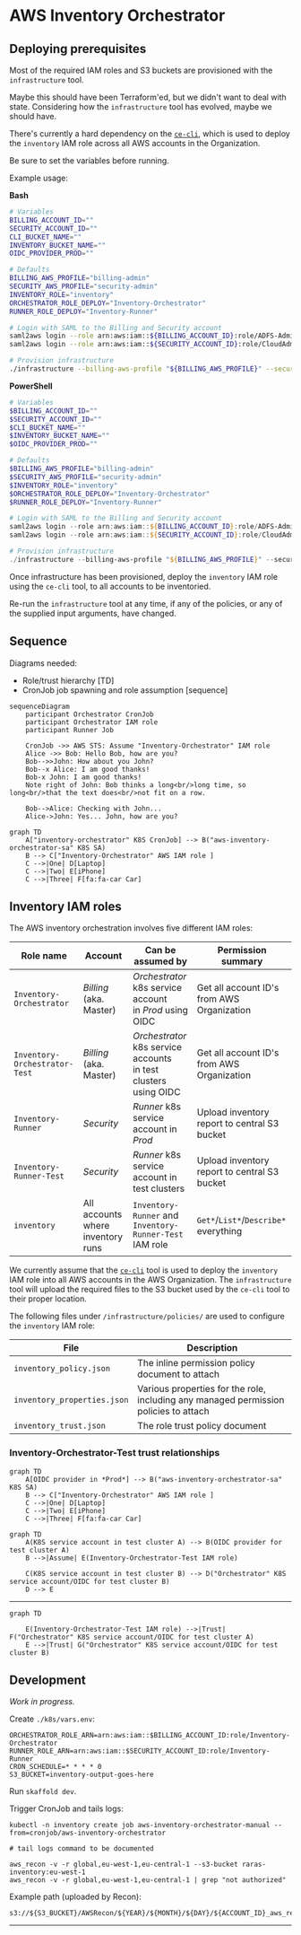 # AWS Inventory Orchestrator

## Deploying prerequisites

Most of the required IAM roles and S3 buckets are provisioned with the `infrastructure` tool.

Maybe this should have been Terraform'ed, but we didn't want to deal with state. Considering how the `infrastructure` tool has evolved, maybe we should have.

There's currently a hard dependency on the [`ce-cli`][ce-cli], which is used to deploy the `inventory` IAM role across all AWS accounts in the Organization.

Be sure to set the variables before running.

Example usage:

**Bash**

```bash
# Variables
BILLING_ACCOUNT_ID=""
SECURITY_ACCOUNT_ID=""
CLI_BUCKET_NAME=""
INVENTORY_BUCKET_NAME=""
OIDC_PROVIDER_PROD=""

# Defaults
BILLING_AWS_PROFILE="billing-admin"
SECURITY_AWS_PROFILE="security-admin"
INVENTORY_ROLE="inventory"
ORCHESTRATOR_ROLE_DEPLOY="Inventory-Orchestrator"
RUNNER_ROLE_DEPLOY="Inventory-Runner"

# Login with SAML to the Billing and Security account
saml2aws login --role arn:aws:iam::${BILLING_ACCOUNT_ID}:role/ADFS-Admin --profile ${BILLING_AWS_PROFILE} --skip-prompt
saml2aws login --role arn:aws:iam::${SECURITY_ACCOUNT_ID}:role/CloudAdmin --profile ${SECURITY_AWS_PROFILE} --skip-prompt

# Provision infrastructure
./infrastructure --billing-aws-profile "${BILLING_AWS_PROFILE}" --security-aws-profile "${SECURITY_AWS_PROFILE}" --cli-bucket-name "${CLI_BUCKET_NAME}" --inventory-bucket-name "${INVENTORY_BUCKET_NAME}" --inventory-role "${INVENTORY_ROLE}" --orchestrator-role "${ORCHESTRATOR_ROLE}" --runner-role "${RUNNER_ROLE}" --oidc-provider-prod "${OIDC_PROVIDER_PROD}"
```

**PowerShell**

```powershell
# Variables
$BILLING_ACCOUNT_ID=""
$SECURITY_ACCOUNT_ID=""
$CLI_BUCKET_NAME=""
$INVENTORY_BUCKET_NAME=""
$OIDC_PROVIDER_PROD=""

# Defaults
$BILLING_AWS_PROFILE="billing-admin"
$SECURITY_AWS_PROFILE="security-admin"
$INVENTORY_ROLE="inventory"
$ORCHESTRATOR_ROLE_DEPLOY="Inventory-Orchestrator"
$RUNNER_ROLE_DEPLOY="Inventory-Runner"

# Login with SAML to the Billing and Security account
saml2aws login --role arn:aws:iam::${BILLING_ACCOUNT_ID}:role/ADFS-Admin --profile ${BILLING_AWS_PROFILE} --skip-prompt
saml2aws login --role arn:aws:iam::${SECURITY_ACCOUNT_ID}:role/CloudAdmin --profile ${SECURITY_AWS_PROFILE} --skip-prompt

# Provision infrastructure
./infrastructure --billing-aws-profile "${BILLING_AWS_PROFILE}" --security-aws-profile "${SECURITY_AWS_PROFILE}" --cli-bucket-name "${CLI_BUCKET_NAME}" --inventory-bucket-name "${INVENTORY_BUCKET_NAME}" --inventory-role "${INVENTORY_ROLE}" --orchestrator-role "${ORCHESTRATOR_ROLE}" --runner-role "${RUNNER_ROLE}" --oidc-provider-prod "${OIDC_PROVIDER_PROD}"
```

Once infrastructure has been provisioned, deploy the `inventory` IAM role using the `ce-cli` tool, to all accounts to be inventoried.

Re-run the `infrastructure` tool at any time, if any of the policies, or any of the supplied input arguments, have changed.

## Sequence

Diagrams needed:

- Role/trust hierarchy [TD]
- CronJob job spawning and role assumption [sequence]

```mermaid
sequenceDiagram
    participant Orchestrator CronJob
    participant Orchestrator IAM role
    participant Runner Job

    CronJob ->> AWS STS: Assume "Inventory-Orchestrator" IAM role
    Alice ->> Bob: Hello Bob, how are you?
    Bob-->>John: How about you John?
    Bob--x Alice: I am good thanks!
    Bob-x John: I am good thanks!
    Note right of John: Bob thinks a long<br/>long time, so long<br/>that the text does<br/>not fit on a row.

    Bob-->Alice: Checking with John...
    Alice->John: Yes... John, how are you?
```

```mermaid
graph TD
    A["inventory-orchestrator" K8S CronJob] --> B("aws-inventory-orchestrator-sa" K8S SA)
    B --> C["Inventory-Orchestrator" AWS IAM role ]
    C -->|One| D[Laptop]
    C -->|Two| E[iPhone]
    C -->|Three| F[fa:fa-car Car]
```

## Inventory IAM roles

The AWS inventory orchestration involves five different IAM roles:

| Role name                     | Account                           | Can be assumed by                                                  | Permission summary                           |
| ----------------------------- | --------------------------------- | ------------------------------------------------------------------ | -------------------------------------------- |
| `Inventory-Orchestrator`      | *Billing* (aka. Master)           | *Orchestrator* k8s service account<br>in *Prod* using OIDC         | Get all account ID's from AWS Organization   |
| `Inventory-Orchestrator-Test` | *Billing* (aka. Master)           | *Orchestrator* k8s service accounts<br>in test clusters using OIDC | Get all account ID's from AWS Organization   |
| `Inventory-Runner`            | *Security*                        | *Runner* k8s service account in *Prod*                             | Upload inventory report to central S3 bucket |
| `Inventory-Runner-Test`       | *Security*                        | *Runner* k8s service account in test clusters                      | Upload inventory report to central S3 bucket |
| `inventory`                   | All accounts where inventory runs | `Inventory-Runner` and<br>`Inventory-Runner-Test` IAM role         | `Get*`/`List*`/`Describe*` everything        |

We currently assume that the [`ce-cli`][ce-cli] tool is used to deploy the `inventory` IAM role into all AWS accounts in the AWS Organization. The `infrastructure` tool will upload the required files to the S3 bucket used by the `ce-cli` tool to their proper location.

The following files under `/infrastructure/policies/` are used to configure the `inventory` IAM role:

| File                        | Description                                                                          |
| --------------------------- | ------------------------------------------------------------------------------------ |
| `inventory_policy.json`     | The inline permission policy document to attach                                      |
| `inventory_properties.json` | Various properties for the role, including any managed permission policies to attach |
| `inventory_trust.json`      | The role trust policy document                                                       |

### Inventory-Orchestrator-Test trust relationships

```mermaid
graph TD
    A[OIDC provider in *Prod*] --> B("aws-inventory-orchestrator-sa" K8S SA)
    B --> C["Inventory-Orchestrator" AWS IAM role ]
    C -->|One| D[Laptop]
    C -->|Two| E[iPhone]
    C -->|Three| F[fa:fa-car Car]
```

```mermaid
graph TD
    A(K8S service account in test cluster A) --> B(OIDC provider for test cluster A)
    B -->|Assume| E(Inventory-Orchestrator-Test IAM role)

    C(K8S service account in test cluster B) --> D("Orchestrator" K8S service account/OIDC for test cluster B)
    D --> E

```

---

```mermaid
graph TD

    E(Inventory-Orchestrator-Test IAM role) -->|Trust| F("Orchestrator" K8S service account/OIDC for test cluster A)
    E -->|Trust| G("Orchestrator" K8S service account/OIDC for test cluster B)

```

## Development

*Work in progress.*

Create `./k8s/vars.env`:

```env
ORCHESTRATOR_ROLE_ARN=arn:aws:iam::$BILLING_ACCOUNT_ID:role/Inventory-Orchestrator
RUNNER_ROLE_ARN=arn:aws:iam::$SECURITY_ACCOUNT_ID:role/Inventory-Runner
CRON_SCHEDULE=* * * * 0
S3_BUCKET=inventory-output-goes-here
```

Run `skaffold dev`.

Trigger CronJob and tails logs:

```
kubectl -n inventory create job aws-inventory-orchestrator-manual --from=cronjob/aws-inventory-orchestrator

# tail logs command to be documented
```

```
aws_recon -v -r global,eu-west-1,eu-central-1 --s3-bucket raras-inventory:eu-west-1
aws_recon -v -r global,eu-west-1,eu-central-1 | grep "not authorized"
```

Example path (uploaded by Recon):

```
s3://${S3_BUCKET}/AWSRecon/${YEAR}/${MONTH}/${DAY}/${ACCOUNT_ID}_aws_recon_1649767394.json.gz
```

---
[ce-cli]: <https://github.com/dfds/ce-cli>